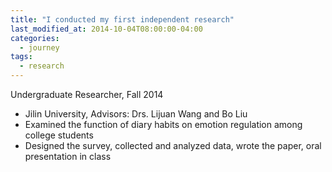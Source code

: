 ```yaml
---
title: "I conducted my first independent research"
last_modified_at: 2014-10-04T08:00:00-04:00
categories:
  - journey
tags:
  - research
---
```


Undergraduate Researcher, Fall 2014
- Jilin University, Advisors: Drs. Lijuan Wang and Bo Liu
- Examined the function of diary habits on emotion regulation among college students
- Designed the survey, collected and analyzed data, wrote the paper, oral presentation in class